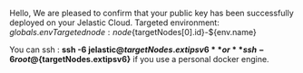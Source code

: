 Hello, We are pleased to confirm that your public key has been successfully deployed on your Jelastic Cloud.
Targeted environment: ${globals.env}
Targeted node : node${targetNodes[0].id}-${env.name}

You can ssh : **ssh -6 jelastic@${targetNodes.extipsv6}** or **ssh -6 root@${targetNodes.extipsv6}** if you use a personal docker engine.


